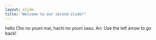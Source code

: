 ```yaml
---
layout: slide
title: "Welcome to our second slide!"
---
```

hello
Cho no youni mai, hachi no youni sasu. Ari. Use the left arrow to go back!
